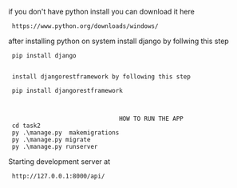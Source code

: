  if  you don't have python install  you can download it here

     https://www.python.org/downloads/windows/

 after installing python on system install django by follwing this step

     pip install django


     install djangorestframework by following this step

     pip install djangorestframework

 
                                   
                                   HOW TO RUN THE APP
     cd task2
     py .\manage.py  makemigrations
     py .\manage.py migrate 
     py .\manage.py runserver  

Starting development server at  

     http://127.0.0.1:8000/api/
